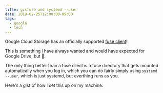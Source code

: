 ```yaml
---
title: gcsfuse and systemd --user
date: 2019-02-25T12:00:00-05:00
tags:
  - google
  - tech
---
```


Google Cloud Storage has an officially supported [fuse client](https://cloud.google.com/storage/docs/gcs-fuse)!

This is something I have always wanted and would have expected for Google
Drive, but 🤷.

The only thing better than a fuse client is a fuse directory that gets
mounted automatically when you log in, which you can do fairly simply
using `systemd --user`, which is just systemd, but everthing runs as you.

Here's a gist of how I set this up on my machine:

<script src="https://gist.github.com/jcgregorio/3d30cb7673e80b85c2153db9ff8be7c4.js"></script>

<a href="https://brid.gy/publish/twitter"></a>
